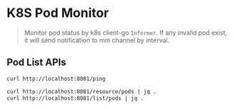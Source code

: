 # K8S Pod Monitor

> Monitor pod status by k8s client-go `Informer`. If any invalid pod exist, it will send notification to mm channel by interval.
>

## Pod List APIs

```sh
curl http://localhost:8081/ping

curl http://localhost:8081/resource/pods | jq .
curl http://localhost:8081/list/pods | jq .
```

